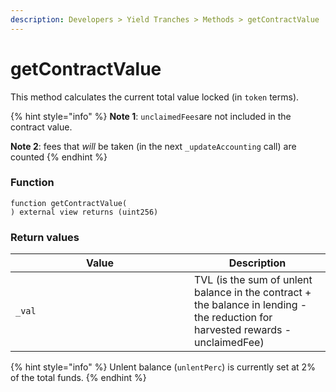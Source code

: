 ```yaml
---
description: Developers > Yield Tranches > Methods > getContractValue
---
```


# getContractValue

This method calculates the current total value locked (in `token` terms).

{% hint style="info" %}
**Note 1**: `unclaimedFees`are not included in the contract value.

**Note 2**: fees that _will_ be taken (in the next `_updateAccounting` call) are counted
{% endhint %}

### Function

```solidity
function getContractValue(
) external view returns (uint256)
```

### Return values

<table><thead><tr><th width="270">Value</th><th>Description</th></tr></thead><tbody><tr><td><code>_val</code></td><td>TVL (is the sum of unlent balance in the contract + the balance in lending - the reduction for harvested rewards - unclaimedFee)</td></tr></tbody></table>

{% hint style="info" %}
Unlent balance (`unlentPerc`) is currently set at 2% of the total funds.&#x20;
{% endhint %}
